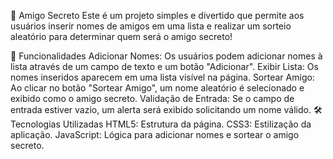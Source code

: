 🎉 Amigo Secreto
Este é um projeto simples e divertido que permite aos usuários inserir nomes de amigos em uma lista e realizar um sorteio aleatório para determinar quem será o amigo secreto!

🚀 Funcionalidades
Adicionar Nomes: Os usuários podem adicionar nomes à lista através de um campo de texto e um botão "Adicionar".
Exibir Lista: Os nomes inseridos aparecem em uma lista visível na página.
Sortear Amigo: Ao clicar no botão "Sortear Amigo", um nome aleatório é selecionado e exibido como o amigo secreto.
Validação de Entrada: Se o campo de entrada estiver vazio, um alerta será exibido solicitando um nome válido.
🛠️ Tecnologias Utilizadas
HTML5: Estrutura da página.
CSS3: Estilização da aplicação.
JavaScript: Lógica para adicionar nomes e sortear o amigo secreto.
